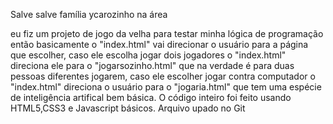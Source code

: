 Salve salve família ycarozinho na área

eu fiz um projeto de jogo da velha para testar minha lógica de programação então basicamente o "index.html" vai direcionar o usuário para a página que escolher, caso ele escolha jogar dois jogadores o "index.html" direciona ele para o "jogarsozinho.html" que na verdade é para duas pessoas diferentes jogarem, caso ele escolher jogar contra computador o "index.html" direciona o usuário para o "jogaria.html" que tem uma espécie de inteligência artifical bem básica. O código inteiro foi feito usando HTML5,CSS3 e Javascript básicos.
Arquivo upado no Git
